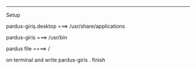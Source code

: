 


-----------------------------------------------------
Setup

pardus-giriş.desktop ===> /usr/share/applications

pardus-giris ===> /usr/bin

pardus file ====> /

on terminal and write pardus-giris .
finish
